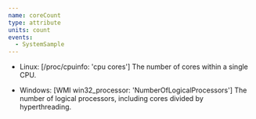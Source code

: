 ```yaml
---
name: coreCount
type: attribute
units: count
events:
  - SystemSample
---
```


* Linux: [/proc/cpuinfo: 'cpu cores'] The number of cores within a single CPU.

* Windows: [WMI win32_processor: 'NumberOfLogicalProcessors'] The number of logical processors, including cores divided by hyperthreading.
